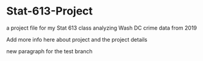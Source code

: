 # Stat-613-Project
a project file for my Stat 613 class analyzing Wash DC crime data from 2019 
<p> Add more info here about project and the project details 
<p> new paragraph for the test branch 
